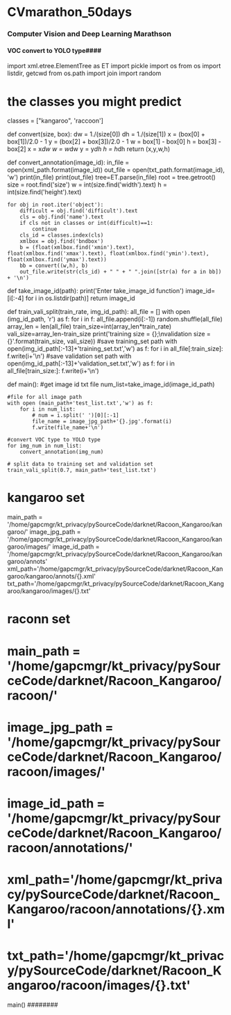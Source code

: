 # CVmarathon_50days
### Computer Vision and Deep Learning Marathson

#### VOC convert to YOLO type####
import xml.etree.ElementTree as ET
import pickle
import os
from os import listdir, getcwd
from os.path import join
import random



# the classes you might predict
classes = ["kangaroo", 'raccoon']


def convert(size, box):
    dw = 1./(size[0])
    dh = 1./(size[1])
    x = (box[0] + box[1])/2.0 - 1
    y = (box[2] + box[3])/2.0 - 1
    w = box[1] - box[0]
    h = box[3] - box[2]
    x = x*dw
    w = w*dw
    y = y*dh
    h = h*dh
    return (x,y,w,h)



def convert_annotation(image_id):
    in_file = open(xml_path.format(image_id))
    out_file = open(txt_path.format(image_id), 'w')
    print(in_file)
    print(out_file)
    tree=ET.parse(in_file)
    root = tree.getroot()
    size = root.find('size')
    w = int(size.find('width').text)
    h = int(size.find('height').text)

    for obj in root.iter('object'):
        difficult = obj.find('difficult').text
        cls = obj.find('name').text
        if cls not in classes or int(difficult)==1:
            continue
        cls_id = classes.index(cls)
        xmlbox = obj.find('bndbox')
        b = (float(xmlbox.find('xmin').text), float(xmlbox.find('xmax').text), float(xmlbox.find('ymin').text), float(xmlbox.find('ymax').text))
        bb = convert((w,h), b)
        out_file.write(str(cls_id) + " " + " ".join([str(a) for a in bb]) + '\n')


def take_image_id(path):
    print('Enter take_image_id function')
    image_id=[i[:-4] for i in os.listdir(path)]
    return image_id

def train_vali_split(train_rate, img_id_path):
    all_file = []
    with open (img_id_path, 'r') as f:
        for i in f:
            all_file.append(i[:-1])
    random.shuffle(all_file)
    array_len = len(all_file)
    train_size=int(array_len*train_rate)
    vali_size=array_len-train_size
    print('training size = {};\nvalidation size = {}'.format(train_size, vali_size))
    #save training_set path
    with open(img_id_path[:-13]+'training_set.txt','w') as f:
        for i in all_file[:train_size]:
            f.write(i+'\n')
    #save validation set path
    with open(img_id_path[:-13]+'validation_set.txt','w') as f:
        for i in all_file[train_size:]:
            f.write(i+'\n')



def main():
    #get image id txt file
    num_list=take_image_id(image_id_path)

    #file for all image path 
    with open (main_path+'test_list.txt','w') as f:
        for i in num_list:
            # num = i.split(' ')[0][:-1]
            file_name = image_jpg_path+'{}.jpg'.format(i)
            f.write(file_name+'\n')

    #convert VOC type to YOLO type
    for img_num in num_list:
        convert_annotation(img_num)

    # split data to training set and validation set
    train_vali_split(0.7, main_path+'test_list.txt')


# kangaroo set
main_path = '/home/gapcmgr/kt_privacy/pySourceCode/darknet/Racoon_Kangaroo/kangaroo/'
image_jpg_path = '/home/gapcmgr/kt_privacy/pySourceCode/darknet/Racoon_Kangaroo/kangaroo/images/'
image_id_path = '/home/gapcmgr/kt_privacy/pySourceCode/darknet/Racoon_Kangaroo/kangaroo/annots'
xml_path='/home/gapcmgr/kt_privacy/pySourceCode/darknet/Racoon_Kangaroo/kangaroo/annots/{}.xml'
txt_path='/home/gapcmgr/kt_privacy/pySourceCode/darknet/Racoon_Kangaroo/kangaroo/images/{}.txt'

# raconn set
# main_path = '/home/gapcmgr/kt_privacy/pySourceCode/darknet/Racoon_Kangaroo/racoon/'
# image_jpg_path = '/home/gapcmgr/kt_privacy/pySourceCode/darknet/Racoon_Kangaroo/racoon/images/'
# image_id_path = '/home/gapcmgr/kt_privacy/pySourceCode/darknet/Racoon_Kangaroo/racoon/annotations/'
# xml_path='/home/gapcmgr/kt_privacy/pySourceCode/darknet/Racoon_Kangaroo/racoon/annotations/{}.xml'
# txt_path='/home/gapcmgr/kt_privacy/pySourceCode/darknet/Racoon_Kangaroo/racoon/images/{}.txt'


main()
########



            

